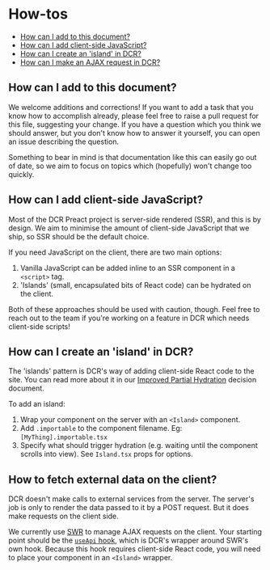 # How-tos

<!-- START doctoc generated TOC please keep comment here to allow auto update -->
<!-- DON'T EDIT THIS SECTION, INSTEAD RE-RUN doctoc TO UPDATE -->
<!-- Automatically created with yarn run createtoc and on push hook -->

-   [How can I add to this document?](#how-can-i-add-to-this-document)
-   [How can I add client-side JavaScript?](#how-can-i-add-client-side-javascript)
-   [How can I create an 'island' in DCR?](#how-can-i-create-an-island-in-dcr)
-   [How can I make an AJAX request in DCR?](#how-can-i-make-an-ajax-request-in-dcr)

<!-- END doctoc generated TOC please keep comment here to allow auto update -->

## How can I add to this document?

We welcome additions and corrections! If you want to add a task that you know
how to accomplish already, please feel free to raise a pull request for this
file, suggesting your change. If you have a question which you think we should
answer, but you don't know how to answer it yourself, you can open an issue
describing the question.

Something to bear in mind is that documentation like this can easily go out of
date, so we aim to focus on topics which (hopefully) won't change too quickly.

## How can I add client-side JavaScript?

Most of the DCR Preact project is server-side rendered (SSR), and this is by design.
We aim to minimise the amount of client-side JavaScript that we ship, so SSR
should be the default choice.

If you need JavaScript on the client, there are two main options:

1. Vanilla JavaScript can be added inline to an SSR component in a `<script>` tag.
2. 'Islands' (small, encapsulated bits of React code) can be hydrated on the
   client.

Both of these approaches should be used with caution, though. Feel free to reach
out to the team if you're working on a feature in DCR which needs client-side scripts!

## How can I create an 'island' in DCR?

The 'islands' pattern is DCR's way of adding client-side React code to the site.
You can read more about it in our
[Improved Partial Hydration](architecture/027-better-partial-hydration.md)
decision document.

To add an island:

1. Wrap your component on the server with an `<Island>` component.
2. Add `.importable` to the component filename. Eg: `[MyThing].importable.tsx`
3. Specify what should trigger hydration (e.g. waiting until the component
   scrolls into view). See `Island.tsx` props for options.

## How to fetch external data on the client?

DCR doesn't make calls to external services from the server. The server's job is only to
render the data passed to it by a POST request. But it does make requests on the client side.

We currently use [SWR](https://swr.vercel.app/) to manage AJAX requests on the
client. Your starting point should be the [`useApi` hook](../../src/web/lib/useApi.tsx),
which is DCR's wrapper around SWR's own hook. Because this hook requires
client-side React code, you will need to place your component in an `<Island>` wrapper.
